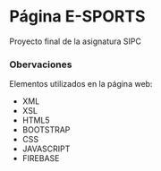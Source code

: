 # Página E-SPORTS

Proyecto final de la asignatura SIPC

### Obervaciones

Elementos utilizados en la página web:

* XML
* XSL
* HTML5
* BOOTSTRAP
* CSS
* JAVASCRIPT
* FIREBASE
